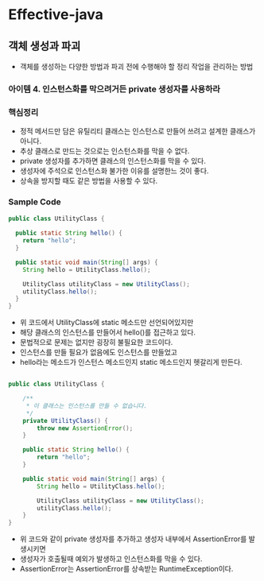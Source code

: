 # Effective-java
## 객체 생성과 파괴
* 객체를 생성하는 다양한 방법과 파괴 전에 수행해야 할 정리 작업을 관리하는 방법

### 아이템 4. 인스턴스화를 막으려거든 private 생성자를 사용하라

### 핵심정리
* 정적 메서드만 담은 유틸리티 클래스는 인스턴스로 만들어 쓰려고 설계한 클래스가 아니다.
* 추상 클래스로 만드는 것으로는 인스턴스화를 막을 수 없다.
* private 생성자를 추가하면 클래스의 인스턴스화를 막을 수 있다.
* 생성자에 주석으로 인스턴스화 불가한 이유를 설명한느 것이 좋다.
* 상속을 방지할 때도 같은 방법을 사용할 수 있다.

### Sample Code
```java
public class UtilityClass {
 
  public static String hello() {
    return "hello";
  }

  public static void main(String[] args) {
    String hello = UtilityClass.hello();

    UtilityClass utilityClass = new UtilityClass();
    utilityClass.hello();
  }
}
```
* 위 코드에서 UtilityClass에 static 메소드만 선언되어있지만 
* 해당 클래스의 인스턴스를 만들어서 hello()를 접근하고 있다.
* 문법적으로 문제는 없지만 굉장히 불필요한 코드이다. 
* 인스턴스를 만들 필요가 없음에도 인스턴스를 만들었고
* hello라는 메소드가 인스턴스 메소드인지 static 메소드인지 헷갈리게 만든다.

```java

public class UtilityClass {

    /**
     * 이 클래스는 인스턴스를 만들 수 없습니다.
     */
    private UtilityClass() {
        throw new AssertionError();
    }

    public static String hello() {
        return "hello";
    }

    public static void main(String[] args) {
        String hello = UtilityClass.hello();

        UtilityClass utilityClass = new UtilityClass();
        utilityClass.hello();
    }
}
```
* 위 코드와 같이 private 생성자를 추가하고 생성자 내부에서 AssertionError를 발생시키면
* 생성자가 호출될때 예외가 발생하고 인스턴스화를 막을 수 있다.
* AssertionError는 AssertionError를 상속받는 RuntimeException이다.
 